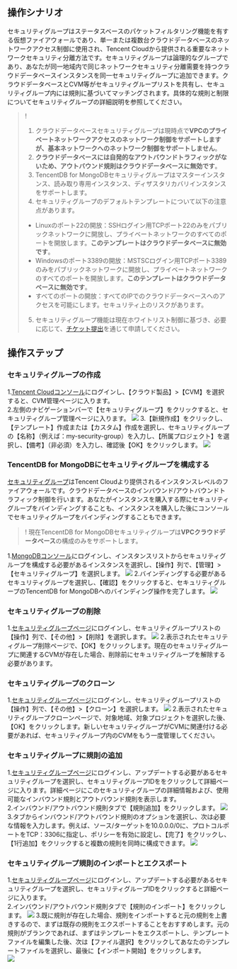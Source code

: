 ## 操作シナリオ
セキュリティグループはステータスベースのパケットフィルタリング機能を有する仮想ファイアウォールであり、単一または複数台クラウドデータベースのネットワークアクセス制御に使用され、Tencent Cloudから提供される重要なネットワークセキュリティ分離方法です。セキュリティグループは論理的なグループであり、あなたが同一地域内で同じネットワークセキュリティ分離需要を持つクラウドデータベースインスタンスを同一セキュリティグループに追加できます。クラウドデータベースとCVM等がセキュリティグループリストを共有し、セキュリティグループ内には規則に基づいてマッチングされます。具体的な規則と制限についてセキュリティグループの詳細説明を参照してください。

>!
> 1. クラウドデータベースセキュリティグループは現時点で**VPCのプライベートネットワークアクセスのネットワーク制御をサポートしますが、基本ネットワークへのネットワーク制御をサポートしません**。
> 2. **クラウドデータベースには自発的なアウトバウンドトラフィックがないため、アウトバウンド規則はクラウドデータベースに無効です**。
> 3. TencentDB for MongoDBセキュリティグループはマスターインスタンス、読み取り専用インスタンス、ディザスタリカバリインスタンスをサポートします。
> 4. セキュリティグループのデフォルトテンプレートについて以下の注意点があります。
>  - Linuxのポート22の開放：SSHログイン用TCPポート22のみをパブリックネットワークに開放し、プライベートネットワークのすべてのポートを開放します。**このテンプレートはクラウドデータベースに無効です**。
>  - Windowsのポート3389の開放：MSTSCログイン用TCPポート3389のみをパブリックネットワークに開放し、プライベートネットワークのすべてのポートを開放します。**このテンプレートはクラウドデータベースに無効です**。
>  - すべてのポートの開放：すべてのIPでのクラウドデータベースへのアクセスを可能にします。セキュリティ上のリスクがあります。
> 5. セキュリティグループ機能は現在ホワイトリスト制御に基づき、必要に応じて、[チケット提出](https://console.cloud.tencent.com/workorder/category)を通じて申請してください。

## 操作ステップ

### セキュリティグループの作成

1.[Tencent Cloudコンソール](https://console.cloud.tencent.com/)にログインし、【クラウド製品】>【CVM】を選択すると、CVM管理ページに入ります。  
2.左側のナビゲーションバーで【セキュリティグループ】をクリックすると、セキュリティグループ管理ページに入ります。
   ![](https://main.qcloudimg.com/raw/9c154ef45b104ffebef99a3de249b50c.png)
3.【新規作成】をクリックし、【テンプレート】作成または【カスタム】作成を選択し、セキュリティグループの【名称】（例えば：my-security-group）を入力し、【所属プロジェクト】を選択し、【備考】（非必須）を入力し、確認後【OK】をクリックします。
![](https://main.qcloudimg.com/raw/cc9a780ddd091f68c5476ee8463e1294.png)

### TencentDB for MongoDBにセキュリティグループを構成する
[セキュリティグループ](https://cloud.tencent.com/doc/product/213/500)はTencent Cloudより提供されるインスタンスレベルのファイアウォールです。クラウドデータベースのインバウンド/アウトバウンドトラフィック制御を行います。あなたがインスタンスを購入する際にセキュリティグループをバインディングすることも、インスタンスを購入した後にコンソールでセキュリティグループをバインディングすることもできます。

> ! 現在TencentDB for MongoDBセキュリティグループは**VPCクラウドデータベース**の構成のみをサポートします。

1.[MongoDBコンソール](https://console.cloud.tencent.com/mongodb)にログインし、インスタンスリストからセキュリティグループを構成する必要があるインスタンスを選択し、【操作】列で、【管理】>【セキュリティグループ】を選択します。
![](https://main.qcloudimg.com/raw/22337a8d71bb79228790c3253d4fd3e2.png)
2.バインディングする必要があるセキュリティグループを選択し、【確認】をクリックすると、セキュリティグループのTencentDB for MongoDBへのバインディング操作を完了します。 
![](https://main.qcloudimg.com/raw/b63568e07e679628d17d61b75fb453f5.png)

### セキュリティグループの削除
1.[セキュリティグループページ](https://console.cloud.tencent.com/cvm/securitygroup)にログインし、セキュリティグループリストの【操作】列で、【その他】>【削除】を選択します。
![](https://main.qcloudimg.com/raw/794d76f9f7969fe66f250b63e7a99415.png)
2.表示されたセキュリティグループ削除ページで、【OK】をクリックします。現在のセキュリティグループに関連するCVMが存在した場合、削除前にセキュリティグループを解除する必要があります。

### セキュリティグループのクローン
1.[セキュリティグループページ](https://console.cloud.tencent.com/cvm/securitygroup)にログインし、セキュリティグループリストの【操作】列で、【その他】>【クローン】を選択します。
   ![](https://main.qcloudimg.com/raw/28810c1f2b863caac6d4598d3b4c5c07.png)
2.表示されたセキュリティグループクローンページで、対象地域、対象プロジェクトを選択した後、【OK】をクリックします。新しいセキュリティグループがCVMに関連付ける必要があれば、セキュリティグループ内のCVMをもう一度管理してください。

### セキュリティグループに規則の追加
1.[セキュリティグループページ](https://console.cloud.tencent.com/cvm/securitygroup)にログインし、アップデートする必要があるセキュリティグループを選択し、セキュリティグループIDををクリックして詳細ページに入ります。詳細ページにこのセキュリティグループの詳細情報および、使用可能なインバウンド規則とアウトバウンド規則を表示します。       
2.インバウンド/アウトバウンド規則タブで【規則追加】をクリックします。
  ![](https://main.qcloudimg.com/raw/c2c4533dc6ff96e4f2af2fb8ee0fea30.png)
3.タブからインバウンド/アウトバウンド規則のオプションを選択し、次は必要な情報を入力します。例えば、ソース/ターゲットを10.0.0.0/0に、プロトコルポートをTCP：3306に指定し、ポリシーを有効に設定し、【完了】をクリックし、【1行追加】をクリックすると複数の規則を同時に構成できます。
  ![](https://main.qcloudimg.com/raw/2f48931b61d45ab8275e12cf0cf70945.png)

### セキュリティグループ規則のインポートとエクスポート
1.[セキュリティグループページ](https://console.cloud.tencent.com/cvm/securitygroup)にログインし、アップデートする必要があるセキュリティグループを選択し、セキュリティグループIDをクリックすると詳細ページに入ります。  
2.インバウンド/アウトバウンド規則タブで【規則のインポート】をクリックします。
![](https://main.qcloudimg.com/raw/ab01ffb53084acf3e88219df7aca7b25.png)
3.既に規則が存在した場合、規則をインポートすると元の規則を上書きするので、まずは既存の規則をエクスポートすることをおすすめします。元の規則がブランクであれば、まずはテンプレートをエクスポートし、テンプレートファイルを編集した後、次は【ファイル選択】をクリックしてあなたのテンプレートファイルを選択し、最後に【インポート開始】をクリックします。	
![](https://main.qcloudimg.com/raw/fda954cd9eaa9058a1fea6ca52d12f50.png)

